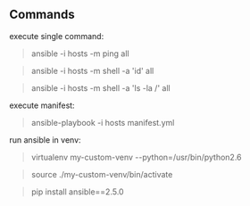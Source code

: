 ## Commands
execute single command:
> ansible -i hosts -m ping all

> ansible -i hosts -m shell -a 'id' all

> ansible -i hosts -m shell -a 'ls -la /' all

execute manifest:
> ansible-playbook -i hosts manifest.yml

run ansible in venv:
> virtualenv my-custom-venv --python=/usr/bin/python2.6

> source ./my-custom-venv/bin/activate

> pip install ansible==2.5.0
